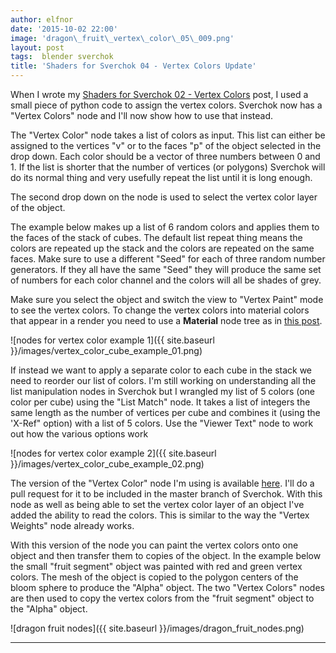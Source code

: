 ```yaml
---
author: elfnor
date: '2015-10-02 22:00'
image: 'dragon\_fruit\_vertex\_color\_05\_009.png'
layout: post
tags:  blender sverchok
title: 'Shaders for Sverchok 04 - Vertex Colors Update'
---
```


When I wrote my [Shaders for Sverchok 02 - Vertex Colors](%7Bfilename%7Dshady_sverchok_02.md) post, I used a small piece of python code to assign the vertex colors. Sverchok now has a \"Vertex Colors\" node and I\'ll now show how to use that instead.

The \"Vertex Color\" node takes a list of colors as input. This list can either be assigned to the vertices \"v\" or to the faces \"p\" of the object selected in the drop down. Each color should be a vector of three numbers between 0 and 1. If the list is shorter that the number of vertices (or polygons) Sverchok will do its normal thing and very usefully repeat the list until it is long enough.

The second drop down on the node is used to select the vertex color layer of the object.

The example below makes up a list of 6 random colors and applies them to the faces of the stack of cubes. The default list repeat thing means the colors are repeated up the stack and the colors are repeated on the same faces. Make sure to use a different \"Seed\" for each of three random number generators. If they all have the same \"Seed\" they will produce the same set of numbers for each color channel and the colors will all be shades of grey.

Make sure you select the object and switch the view to \"Vertex Paint\" mode to see the vertex colors. To change the vertex colors into material colors that appear in a render you need to use a **Material** node tree as in [this post](%7Bfilename%7Dshady_sverchok_02.md).

![nodes for vertex color example 1]({{ site.baseurl }}/images/vertex_color_cube_example_01.png)

If instead we want to apply a separate color to each cube in the stack we need to reorder our list of colors. I\'m still working on understanding all the list manipulation nodes in Sverchok but I wrangled my list of 5 colors (one color per cube) using the \"List Match\" node. It takes a list of integers the same length as the number of vertices per cube and combines it (using the \'X-Ref\" option) with a list of 5 colors. Use the \"Viewer Text\" node to work out how the various options work

![nodes for vertex color example 2]({{ site.baseurl }}/images/vertex_color_cube_example_02.png)

The version of the \"Vertex Color\" node I\'m using is available [here](/downloads/colors.py). I\'ll do a pull request for it to be included in the master branch of Sverchok. With this node as well as being able to set the vertex color layer of an object I\'ve added the ability to read the colors. This is similar to the way the \"Vertex Weights\" node already works.

With this version of the node you can paint the vertex colors onto one object and then transfer them to copies of the object. In the example below the small \"fruit segment\" object was painted with red and green vertex colors. The mesh of the object is copied to the polygon centers of the bloom sphere to produce the \"Alpha\" object. The two \"Vertex Colors\" nodes are then used to copy the vertex colors from the \"fruit segment\" object to the \"Alpha\" object.

![dragon fruit nodes]({{ site.baseurl }}/images/dragon_fruit_nodes.png)

------------------------------------------------------------------------
